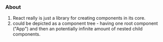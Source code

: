 ### About
1. React really is just a library for creating components in its core.
2. could be depicted as a component tree - having one root component ("App") and then an potentially infinite amount of nested child components.